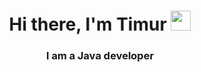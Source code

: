 <h1 align="center">Hi there, I'm <a href="https://t.me/iwidniwi" target="_blank" style="text-decoration: none; color: inherit;">Timur</a>
<img src="https://github.com/blackcater/blackcater/raw/main/images/Hi.gif" height="32"/></h1>
<h3 align="center">I am a Java developer</h3>

